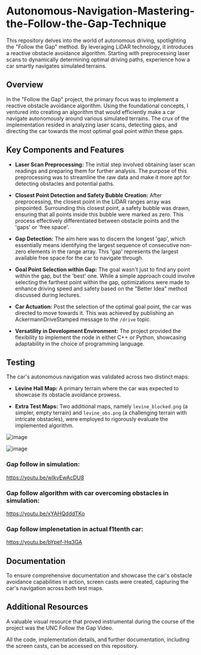 # Autonomous-Navigation-Mastering-the-Follow-the-Gap-Technique
This repository delves into the world of autonomous driving, spotlighting the "Follow the Gap" method. By leveraging LiDAR technology, it introduces a reactive obstacle avoidance algorithm. Starting with preprocessing laser scans to dynamically determining optimal driving paths, experience how a car smartly navigates simulated terrains.


## Overview

In the "Follow the Gap" project, the primary focus was to implement a reactive obstacle avoidance algorithm. Using the foundational concepts, I ventured into creating an algorithm that would efficiently make a car navigate autonomously around various simulated terrains. The crux of the implementation resided in analyzing laser scans, detecting gaps, and directing the car towards the most optimal goal point within these gaps.

## Key Components and Features

- **Laser Scan Preprocessing:** The initial step involved obtaining laser scan readings and preparing them for further analysis. The purpose of this preprocessing was to streamline the raw data and make it more apt for detecting obstacles and potential paths.

- **Closest Point Detection and Safety Bubble Creation:** After preprocessing, the closest point in the LiDAR ranges array was pinpointed. Surrounding this closest point, a safety bubble was drawn, ensuring that all points inside this bubble were marked as zero. This process effectively differentiated between obstacle points and the 'gaps' or 'free space'.

- **Gap Detection:** The aim here was to discern the longest 'gap', which essentially means identifying the largest sequence of consecutive non-zero elements in the range array. This 'gap' represents the largest available free space for the car to navigate through.

- **Goal Point Selection within Gap:** The goal wasn't just to find any point within the gap, but the 'best' one. While a simple approach could involve selecting the farthest point within the gap, optimizations were made to enhance driving speed and safety based on the "Better Idea" method discussed during lectures.

- **Car Actuation:** Post the selection of the optimal goal point, the car was directed to move towards it. This was achieved by publishing an AckermannDriveStamped message to the `/drive` topic.

- **Versatility in Development Environment:** The project provided the flexibility to implement the node in either C++ or Python, showcasing adaptability in the choice of programming language.

## Testing

The car's autonomous navigation was validated across two distinct maps:

- **Levine Hall Map:** A primary terrain where the car was expected to showcase its obstacle avoidance prowess.

- **Extra Test Maps:** Two additional maps, namely `levine_blocked.png` (a simpler, empty terrain) and `levine_obs.png` (a challenging terrain with intricate obstacles), were employed to rigorously evaluate the implemented algorithm.

![image](https://github.com/Saibernard/Autonomous-Navigation-Mastering-the-Follow-the-Gap-Technique/assets/112599512/e2bd5499-b01a-4390-b0c5-f5eb0e942d47)


![image](https://github.com/Saibernard/Autonomous-Navigation-Mastering-the-Follow-the-Gap-Technique/assets/112599512/43a31596-920f-4afe-a374-5b84364252ff)


### Gap follow in simulation:
 
 https://youtu.be/wIkvEwAcDU8

### Gap follow algorithm with car overcoming obstacles in simulation:

 https://youtu.be/xYAHQdddTKo

 ### Gap follow implenetation in actual f1tenth car:
 
 https://youtu.be/bYpef-Hq3GA

## Documentation

To ensure comprehensive documentation and showcase the car's obstacle avoidance capabilities in action, screen casts were created, capturing the car's navigation across both test maps.

## Additional Resources

A valuable visual resource that proved instrumental during the course of the project was the UNC Follow the Gap Video.

All the code, implementation details, and further documentation, including the screen casts, can be accessed on this repository.
